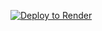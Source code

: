 [![Deploy to Render](http://render.com/images/deploy-to-render-button.svg)](https://render.com/deploy)